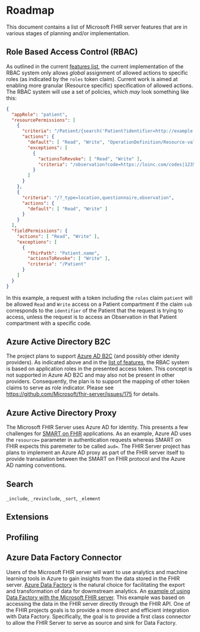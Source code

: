 # Roadmap
This document contains a list of Microsoft FHIR server features that are in various stages of planning and/or implementation.

## Role Based Access Control (RBAC)
As outlined in the current [features list](Features.md), the current implementation of the RBAC system only allows *global* assignment of allowed actions to specific roles (as indicated by the `roles` token claim). Current work is aimed at enabling more granular (Resource specific) specification of allowed actions. The RBAC system will use a set of policies, which *may* look something like this:

```json
{
  "appRole": "patient",
  "resourcePermissions": [
    {
      "criteria": "/Patient/{search('Patient?identifier=http://example.com/aad|{claims('sub')}', 'id', 3600)}/*",
      "actions": {
        "default": [ "Read", "Write", "OperationDefinition/Resource-validate" ],
        "exceptions": [
          {
            "actionsToRevoke": [ "Read", "Write" ],
            "criteria": "/observation?code=https://loinc.com/codes|1235"
          }
        ]
      }
    },
    {
      "criteria": "/?_type=location,questionnaire,observation",
      "actions": {
        "default": [ "Read", "Write" ]
      }
    }
  ],
  "fieldPermissions": {
    "actions": [ "Read", "Write" ],
    "exceptions": [
      {
        "fhirPath": "Patient.name",
        "actionsToRevoke": [ "Write" ],
        "criteria": "/Patient"
      }
    ]
  }
}
```
In this example, a request with a token including the `roles` claim `patient` will be allowed `Read` and `Write` access on a Patient compartment if the claim `sub` corresponds to the `identifier` of the Patient that the request is trying to access, unless the request is to access an Observation in that Patient compartment with a specific code.

## Azure Active Directory B2C
The project plans to support [Azure AD B2C](https://azure.microsoft.com/en-us/services/active-directory-b2c/) (and possibly other idenity providers). As indicated above and in the [list of features](Features.md), the RBAC system is based on application roles in the presented access token. This concept is not supported in Azure AD B2C and may also not be present in other providers. Consequently, the plan is to support the mapping of other token claims to serve as role indicator. Please see https://github.com/Microsoft/fhir-server/issues/175 for details.

## Azure Active Directory Proxy
The Microsoft FHIR Server uses Azure AD for identity. This presents a few challenges for [SMART on FHIR](http://docs.smarthealthit.org/) applications. As an example, Azure AD uses the `resource=` parameter in authentication requests whereas SMART on FHIR expects this paremeter to be called `aud=`. The FHIR Server project has plans to implement an Azure AD proxy as part of the FHIR server itself to provide transalation between the SMART on FHIR protocol and the Azure AD naming conventions.   

## Search 
`_include`, `_revinclude`, `_sort`, `_element`

## Extensions

## Profiling


## Azure Data Factory Connector
Users of the Microsoft FHIR server will want to use analytics and machine learning tools in Azure to gain insights from the data stored in the FHIR server. [Azure Data Factory](https://azure.microsoft.com/en-us/services/data-factory/) is the natural choice for facilitating the export and transformation of data for dowmstream analytics. An [example of using Data Factory with the Microsoft FHIR server](https://github.com/hansenms/FhirDemo). This example was based on accessing the data in the FHIR server directly through the FHIR API. One of the FHIR projects goals is to provide a more direct and efficient integration with Data Factory. Specifically, the goal is to provide a first class connector to allow the FHIR Server to serve as source and sink for Data Factory.  